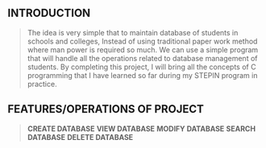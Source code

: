## INTRODUCTION
>The idea is very simple that to maintain database of students in schools and colleges, Instead of using traditional paper work method where man power is required so much. We can use a simple program that will handle all the operations related to database management of students.
>By completing this project, I will bring all the concepts of C programming that I have learned so far during my STEPIN program in practice.

## FEATURES/OPERATIONS OF PROJECT
>**CREATE DATABASE**
>**VIEW DATABASE**
>**MODIFY DATABASE**
>**SEARCH DATABASE**
>**DELETE DATABASE**
